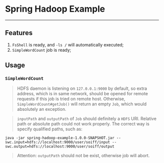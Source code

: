 # Spring Hadoop Example

----

## Features

1. `FsShell` is ready, and `-ls /` will automatically executed;
1. `SimpleWordCount` job is ready;

## Usage

### `SimpleWordCount`

> HDFS daemon is listening on `127.0.0.1:9000` by default, so extra address, which is in same network, should be opened for remote requests if this job is tried on remote host. Otherwise, `SimpleWordCount#getJob()` will return an empty `Job`, which would absolutely an exception.

> `inputPath` and `outputPath` of `Job` should definitely a `HDFS` URI. Relative path or absolute path could not work properly. The correct way is specify qualified paths, such as:

```
java -jar spring-hadoop-example-1.0.0-SNAPSHOT.jar --swc.input=hdfs://localhost:9000/user/soiff/input --swc.output=hdfs://localhost:9000/user/soiff/output
```

> Attention: `outputPath` should not be exist, otherwise job will abort.